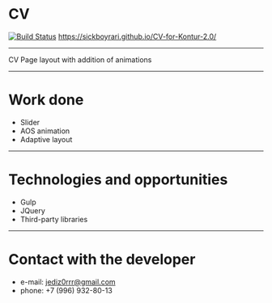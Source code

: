 # **CV**
[![Build Status](https://travis-ci.org/greenkeeperio/website.svg?branch=master)](https://sickboyrari.github.io/CV-for-Kontur-2.0/)
https://sickboyrari.github.io/CV-for-Kontur-2.0/
___
CV Page layout with addition of animations
___
# Work done #
* Slider
* AOS animation
* Adaptive layout
___
# Technologies and opportunities #
* Gulp
* JQuery
* Third-party libraries
___
# Contact with the developer #
* e-mail: jediz0rrr@gmail.com
* phone: +7 (996) 932-80-13
